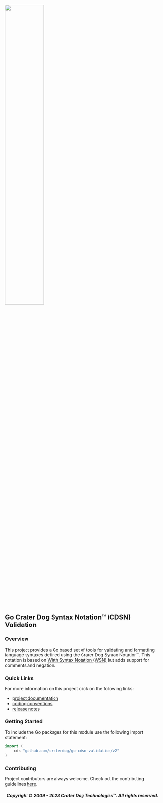 <img src="https://craterdog.com/images/CraterDog.png" width="50%">

## Go Crater Dog Syntax Notation™ (CDSN) Validation

### Overview
This project provides a Go based set of tools for validating and formatting
language syntaxes defined using the Crater Dog Syntax Notation™.  This
notation is based on
[Wirth Syntax Notation (WSN)](https://en.wikipedia.org/wiki/Wirth_syntax_notation)
but adds support for comments and negation.

### Quick Links
For more information on this project click on the following links:
 * [project documentation](https://github.com/craterdog/go-cdsn-validation/wiki)
 * [coding conventions](https://github.com/craterdog/go-collection-framework/wiki/conventions)
 * [release notes](https://github.com/craterdog/go-cdsn-validation/wiki/releases)

### Getting Started
To include the Go packages for this module use the following import statement:
```go
import (
	cds "github.com/craterdog/go-cdsn-validation/v2"
)
```

### Contributing
Project contributors are always welcome. Check out the contributing guidelines
[here](https://github.com/craterdog/go-cdsn-validation/blob/main/.github/CONTRIBUTING.md).

<H5 align="center"> Copyright © 2009 - 2023  Crater Dog Technologies™. All rights reserved. </H5>
